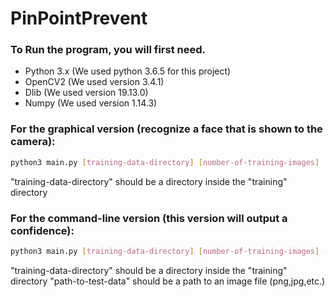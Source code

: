 # PinPointPrevent

### To Run the program, you will first need.
- Python 3.x (We used python 3.6.5 for this project)
- OpenCV2 (We used version 3.4.1)
- Dlib (We used version 19.13.0)
- Numpy (We used version 1.14.3)

### For the graphical version (recognize a face that is shown to the camera):
```bash
python3 main.py [training-data-directory] [number-of-training-images]
```
"training-data-directory" should be a directory inside the "training" directory

### For the command-line version (this version will output a confidence):
```bash
python3 main.py [training-data-directory] [number-of-training-images] -i [path-to-test-data]
```
"training-data-directory" should be a directory inside the "training" directory
"path-to-test-data" should be a path to an image file (png,jpg,etc.)
